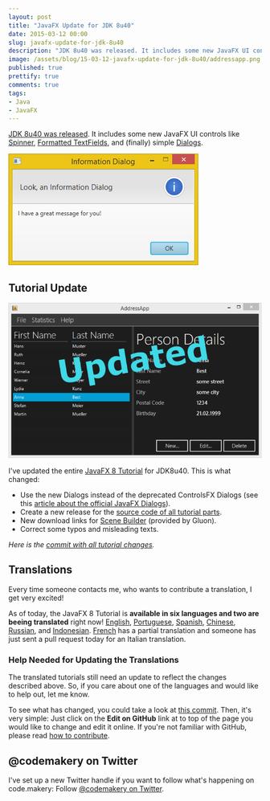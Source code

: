 ```yaml
---
layout: post
title: "JavaFX Update for JDK 8u40"
date: 2015-03-12 00:00
slug: javafx-update-for-jdk-8u40
description: "JDK 8u40 was released. It includes some new JavaFX UI controls like Dialogs, Spinner, and Formatted TextField."
image: /assets/blog/15-03-12-javafx-update-for-jdk-8u40/addressapp.png
published: true
prettify: true
comments: true
tags:
- Java
- JavaFX
---
```


[JDK 8u40 was released](https://blogs.oracle.com/thejavatutorials/entry/jdk_8u40_released). It includes some new JavaFX UI controls like [Spinner](http://docs.oracle.com/javase/8/javafx/api/javafx/scene/control/Spinner.html), [Formatted TextFields](http://docs.oracle.com/javase/8/javafx/api/javafx/scene/control/TextFormatter.html), and (finally) simple [Dialogs](http://docs.oracle.com/javase/8/javafx/api/javafx/scene/control/Dialog.html).

![Dialog](/assets/blog/15-03-12-javafx-update-for-jdk-8u40/information-dialog.png)


## Tutorial Update

![AddressApp](/assets/blog/15-03-12-javafx-update-for-jdk-8u40/addressapp.png)

I've updated the entire [JavaFX 8 Tutorial](/library/javafx-8-tutorial/) for JDK8u40. This is what changed:

* Use the new Dialogs instead of the deprecated ControlsFX Dialogs (see this  [article about the official JavaFX Dialogs](/blog/javafx-dialogs-official/)).
* Create a new release for the [source code of all tutorial parts](https://github.com/marcojakob/tutorial-javafx-8/releases/tag/v1.1).
* New download links for [Scene Builder](http://gluonhq.com/products/downloads/) (provided by Gluon).
* Correct some typos and misleading texts.

*Here is the [commit with all tutorial changes](https://github.com/marcojakob/code.makery.ch/commit/f6b4a51b41957b753bfbfc8c1f637a6849ceeab5).* 


## Translations

Every time someone contacts me, who wants to contribute a translation, I get very excited!

As of today, the JavaFX 8 Tutorial is **available in six languages and two are beeing translated** right now!  [English](/library/javafx-8-tutorial/), [Portuguese](/library/javafx-8-tutorial/pt/), [Spanish](/library/javafx-8-tutorial/es/), [Chinese](/library/javafx-8-tutorial/zh-cn/), [Russian](/library/javafx-8-tutorial/ru/), and [Indonesian](/library/javafx-8-tutorial/id/). [French](/library/javafx-8-tutorial/fr/) has a partial translation and someone has just sent a pull request today for an Italian translation.


### Help Needed for Updating the Translations

The translated tutorials still need an update to reflect the changes described above. So, if you care about one of the languages and would like to help out, let me know.

To see what has changed, you could take a look at [this commit](https://github.com/marcojakob/code.makery.ch/commit/f6b4a51b41957b753bfbfc8c1f637a6849ceeab5). Then, it's very simple: Just click on the **Edit on GitHub** link at to top of the page you would like to change and edit it online. If you're not familiar with GitHub, please read [how to contribute](/library/how-to-contribute/).


## @codemakery on Twitter

I've set up a new Twitter handle if you want to follow what's happening on code.makery: Follow [@codemakery on Twitter](https://twitter.com/codemakery).

